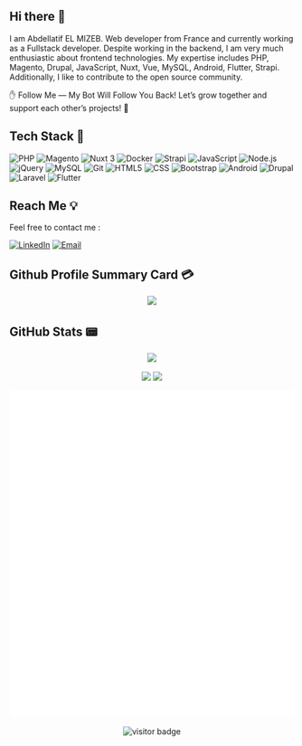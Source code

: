 ## Hi there 👋

I am Abdellatif EL MIZEB. Web developer from France and currently working as a Fullstack developer. Despite working in the backend, I am very much enthusiastic about frontend technologies. My expertise includes PHP, Magento, Drupal, JavaScript, Nuxt, Vue, MySQL, Android, Flutter, Strapi. Additionally, I like to contribute to the open source community.

✋ Follow Me — My Bot Will Follow You Back! Let’s grow together and support each other’s projects! 🚀

## Tech Stack 💫
![PHP](https://img.shields.io/badge/-PHP-%232c3e50?style=for-the-badge&logo=PHP)
![Magento](https://img.shields.io/badge/Magento-2.x-orange?logo=magento&style=for-the-badge)
![Nuxt 3](https://img.shields.io/badge/Nuxt-002E3B?style=for-the-badge&logo=nuxt&logoColor=white)
![Docker](https://img.shields.io/badge/Docker-2496ED?style=for-the-badge&logo=docker&logoColor=white)
![Strapi](https://img.shields.io/badge/Strapi-4.x-blueviolet?logo=strapi&style=for-the-badge)
![JavaScript](https://img.shields.io/badge/-JavaScript-%232c3e50?style=for-the-badge&logo=javascript)
![Node.js](https://img.shields.io/badge/-Node.js-%232c3e50?style=for-the-badge&logo=nodedotjs)
![jQuery](https://img.shields.io/badge/-jQuery-%232c3e50?style=for-the-badge&logo=jQuery)
![MySQL](https://img.shields.io/badge/-MySQL-%232c3e50?style=for-the-badge&logo=MySQL)
![Git](https://img.shields.io/badge/-Git-%232c3e50?style=for-the-badge&logo=git)
![HTML5](https://img.shields.io/badge/-HTML5-%232c3e50?style=for-the-badge&logo=HTML5)
![CSS](https://img.shields.io/badge/-CSS-%232c3e50?style=for-the-badge&logo=css3)
![Bootstrap](https://img.shields.io/badge/-Bootstrap-%232c3e50?style=for-the-badge&logo=Bootstrap)
![Android](https://img.shields.io/badge/Android-12-green?logo=android&style=for-the-badge)
![Drupal](https://img.shields.io/badge/-DRUPAL-%232c3e50?style=for-the-badge&logo=DRUPAL)
![Laravel](https://img.shields.io/badge/-Laravel-%232c3e50?style=for-the-badge&logo=laravel)
![Flutter](https://img.shields.io/badge/Flutter-3.x-blue?logo=flutter&style=for-the-badge)

## Reach Me 💡
Feel free to contact me :
<p>
  <a href="https://www.linkedin.com/in/abdellatifelmizeb/" target="_blank"><img alt="LinkedIn" src="https://img.shields.io/badge/linkedin-%230077B5.svg?&style=for-the-badge&logo=linkedin&logoColor=white"  height="30px"/></a>
  <!--<a href="https://stackoverflow.com/users/9264512/abdellatif-el" target="_blank"><img alt="Stackoverflow" src="https://img.shields.io/badge/-stackoverflow-%2323272A?style=for-the-badge&logo=Stackoverflow&logoColor=#EA7139"  height="30px"/></a>-->
  <a href="mailto:aelmizeb@gmail.com" target="_blank">
    <img alt="Email" src="https://img.shields.io/badge/email-%23D14836.svg?&style=for-the-badge&logo=gmail&logoColor=white" height="30px"/>
  </a>
</p>

## Github Profile Summary Card 💳

<p align="center">
  <img src="http://github-profile-summary-cards.vercel.app/api/cards/profile-details?username=aelmizeb&theme=apprentice"/>
</p>

## GitHub Stats 📟

<p align="center">
 <img width="45%" src="https://github-readme-stats.vercel.app/api?username=aelmizeb&show_icons=true&theme=apprentice" />
</p>

<p align="center">
 <img width="48%" src="http://github-profile-summary-cards.vercel.app/api/cards/productive-time?username=aelmizeb&theme=apprentice&utcOffset=8" />
 <img width="48%" src="http://github-profile-summary-cards.vercel.app/api/cards/repos-per-language?username=aelmizeb&theme=apprentice" />
</p>

<p align="center">
  <img src="./github-metrics.svg" alt="Metrics" />
</p>

<p align="center">
  <img src="https://visitor-badge.laobi.icu/badge?page_id=aelmizeb.aelmizeb" alt="visitor badge"/>
</p>

<!--
**aelmizeb/aelmizeb** is a ✨ _special_ ✨ repository because its `README.md` (this file) appears on your GitHub profile.

Here are some ideas to get you started:

- 🔭 I’m currently working on ...
- 🌱 I’m currently learning ...
- 👯 I’m looking to collaborate on ...
- 🤔 I’m looking for help with ...
- 💬 Ask me about ...
- 📫 How to reach me: ...
- 😄 Pronouns: ...
- ⚡ Fun fact: ...
-->
